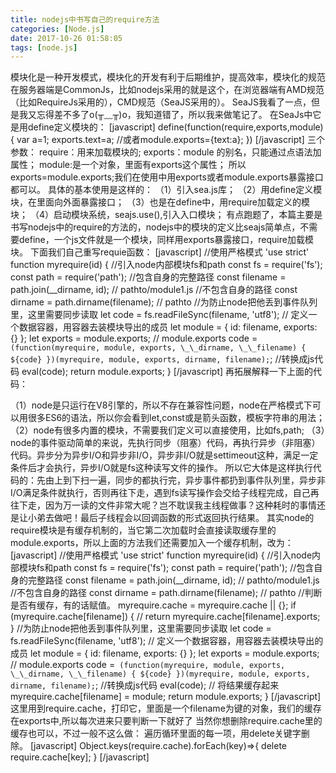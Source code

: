 ```yaml
---
title: nodejs中书写自己的require方法
categories: [Node.js]
date: 2017-10-26 01:58:05
tags: [node.js]
---
```


模块化是一种开发模式，模块化的开发有利于后期维护，提高效率，模块化的规范在服务器端是CommonJs，比如nodejs采用的就是这个，在浏览器端有AMD规范（比如RequireJs采用的），CMD规范（SeaJS采用的）。 SeaJS我看了一点，但是我又忘得差不多了o(╥﹏╥)o，我知道错了，所以我来做笔记了。 在SeaJs中它是用define定义模块的： \[javascript\] define(function(require,exports,module) { var a=1; exports.text=a; //或者module.exports={text:a}; }) \[/javascript\] 三个参数： require：用来加载模块的; exports：module 的别名，只能通过点语法加属性； module:是一个对象，里面有exports这个属性； 所以exports=module.exports;我们在使用中用exports或者module.exports暴露接口都可以。 具体的基本使用是这样的： 
（1）引入sea.js库； 
（2）用define定义模块，在里面向外面暴露接口； 
（3）也是在define中，用require加载定义的模块； 
（4）启动模块系统，seajs.use(),引入入口模块； 有点跑题了，本篇主要是书写nodejs中的require的方法的，nodejs中的模块的定义比seajs简单点，不需要define，一个js文件就是一个模块，同样用exports暴露接口，require加载模块。 下面我们自己重写requie函数： \[javascript\] //使用严格模式 'use strict' function myrequire(id) { //引入node内部模块fs和path const fs = require('fs'); const path = require('path'); //包含自身的完整路径 const filename = path.join(\_\_dirname, id); // pathto/module1.js //不包含自身的路径 const dirname = path.dirname(filename); // pathto //为防止node把他丢到事件队列里，这里需要同步读取 let code = fs.readFileSync(filename, 'utf8'); // 定义一个数据容器，用容器去装模块导出的成员 let module = { id: filename, exports: {} }; let exports = module.exports; // module.exports code =` (function(myrequire, module, exports, \_\_dirname, \_\_filename) { ${code} })(myrequire, module, exports, dirname, filename);`; //转换成js代码 eval(code); return module.exports; } \[/javascript\] 再拓展解释一下上面的代码： 
<!--more-->
（1）node是只运行在V8引擎的，所以不存在兼容性问题，node在严格模式下可以用很多ES6的语法，所以你会看到let,const或是箭头函数，模板字符串的用法； 
（2）node有很多内置的模块，不需要我们定义可以直接使用，比如fs,path; （3）node的事件驱动简单的来说，先执行同步（阻塞）代码，再执行异步（非阻塞）代码。异步分为异步I/O和异步非I/O，异步非I/O就是settimeout这种，满足一定条件后才会执行，异步I/O就是fs这种读写文件的操作。 所以它大体是这样执行代码的：先由上到下扫一遍，同步的都执行完，异步事件都扔到事件队列里，异步非I/O满足条件就执行，否则再往下走，遇到fs读写操作会交给子线程完成，自己再往下走，因为万一读的文件非常大呢？岂不耽误我主线程做事？这种耗时的事情还是让小弟去做吧！最后子线程会以回调函数的形式返回执行结果。 其实node的require模块是有缓存机制的，当它第二次加载时会直接读取缓存里的module.exports，所以上面的方法我们还需要加入一个缓存机制，改为： \[javascript\] //使用严格模式 'use strict' function myrequire(id) { //引入node内部模块fs和path const fs = require('fs'); const path = require('path'); //包含自身的完整路径 const filename = path.join(\_\_dirname, id); // pathto/module1.js //不包含自身的路径 const dirname = path.dirname(filename); // pathto //判断是否有缓存，有的话赋值。 myrequire.cache = myrequire.cache || {}; if (myrequire.cache\[filename\]) { // return myrequire.cache\[filename\].exports; } //为防止node把他丢到事件队列里，这里需要同步读取 let code = fs.readFileSync(filename, 'utf8'); // 定义一个数据容器，用容器去装模块导出的成员 let module = { id: filename, exports: {} }; let exports = module.exports; // module.exports code =` (function(myrequire, module, exports, \_\_dirname, \_\_filename) { ${code} })(myrequire, module, exports, dirname, filename);`; //转换成js代码 eval(code); // 将结果缓存起来 myrequire.cache\[filename\] = module; return module.exports; } \[/javascript\] 这里用到require.cache，打印它，里面是一个filename为键的对象，我们的缓存在exports中,所以每次进来只要判断一下就好了 当然你想删除require.cache里的缓存也可以，不过一般不这么做： 遍历循环里面的每一项，用delete关键字删除。 \[javascript\] Object.keys(require.cache).forEach(key)=>{ delete require.cache\[key\]; } \[/javascript\]